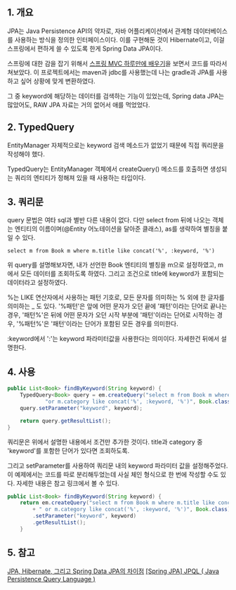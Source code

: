 ## 1. 개요

JPA는 Java Persistence API의 약자로, 자바 어플리케이션에서 관계형 데이터베이스를 사용하는 방식을 정의한 인터페이스이다. 이를 구현해둔 것이 Hibernate이고, 이걸 스프링에서 편하게 쓸 수 있도록 한게 Spring Data JPA이다.

스프링에 대한 감을 잡기 위해서 [스프링 MVC 하루만에 배우기](https://wikidocs.net/book/5792)을 보면서 코드를 따라서 쳐보았다. 이 프로젝트에서는 maven과 jdbc를 사용했는데 나는 gradle과 JPA를 사용하고 싶어 상황에 맞게 변환하였다. 

그 중 keyword에 해당하는 데이터를 검색하는 기능이 있었는데, Spring data JPA는 많았어도, RAW JPA 자료는 거의 없어서 애를 먹었었다.


## 2. TypedQuery

EntityManager 자체적으로는 keyword 검색 메소드가 없었기 때문에 직접 쿼리문을 작성해야 했다. 

TypedQuery는 EntityManager 객체에서 createQuery() 메소드를 호출하면 생성되는 쿼리의 엔티티가 정해져 있을 때 사용하는 타입이다.


## 3. 쿼리문

query 문법은 여타 sql과 별반 다른 내용이 없다. 다만 select from 뒤에 나오는 객체는 엔티티의 이름이며(@Entity 어노테이션을 달아준 클래스), as를 생략하여 별칭을 붙일 수 있다.

```
select m from Book m where m.title like concat('%', :keyword, '%')
```

위 query를 설명해보자면, 내가 선언한 Book 엔티티의 별칭을 m으로 설정하였고, m에서 모든 데이터를 조회하도록 하였다. 그리고 조건으로 title에 keyword가 포함되는 데이터라고 설정하였다.

%는 LIKE 연산자에서 사용하는 패턴 기호로, 모든 문자를 의미하는 % 외에 한 글자를 의미하는 _ 도 있다.
'%패턴'은 앞에 어떤 문자가 오던 끝에 '패턴'이라는 단어로 끝나는 경우,
'패턴%'은 뒤에 어떤 문자가 오던 시작 부분에 '패턴'이라는 단어로 시작하는 경우,
'%패턴%'은 '패턴'이라는 단어가 포함된 모든 경우를 의미한다.

:keyword에서 ':'는 keyword 파라미터값을 사용한다는 의미이다. 자세한건 뒤에서 설명한다.


## 4. 사용

```java
public List<Book> findByKeyword(String keyword) {
    TypedQuery<Book> query = em.createQuery("select m from Book m where m.title like concat('%', :keyword, '%')" +
            "or m.category like concat('%', :keyword, '%')", Book.class);
    query.setParameter("keyword", keyword);

    return query.getResultList();
}
```

쿼리문은 위에서 설명한 내용에서 조건만 추가한 것이다. title과 category 중 'keyword'를 포함한 단어가 있다면 조회하도록.

그리고 setParameter를 사용하여 쿼리문 내의 keyword 파라미터 값을 설정해주었다. 이 예제에서는 코드를 따로 분리해두었는데 사실 체인 형식으로 한 번에 작성할 수도 있다. 자세한 내용은 참고 링크에서 볼 수 있다.

```java
public List<Book> findByKeyword(String keyword) {
    return em.createQuery("select m from Book m where m.title like concat('%', :keyword, '%')"
        + " or m.category like concat('%', :keyword, '%')", Book.class)
        .setParameter("keyword", keyword)
        .getResultList();
    }
```


## 5. 참고
[JPA, Hibernate, 그리고 Spring Data JPA의 차이점](https://suhwan.dev/2019/02/24/jpa-vs-hibernate-vs-spring-data-jpa/)
[[Spring JPA] JPQL ( Java Persistence Query Language )](https://victorydntmd.tistory.com/m/205)
